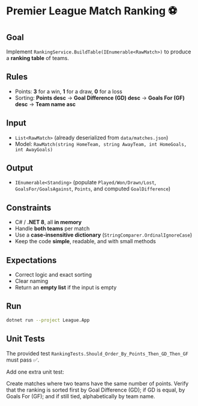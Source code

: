 ﻿# Premier League Match Ranking ⚽

## Goal
Implement `RankingService.BuildTable(IEnumerable<RawMatch>)` to produce a **ranking table** of teams.

## Rules
- Points: **3** for a win, **1** for a draw, **0** for a loss  
- Sorting: **Points desc** → **Goal Difference (GD) desc** → **Goals For (GF) desc** → **Team name asc**

## Input
- `List<RawMatch>` (already deserialized from `data/matches.json`)  
- Model: `RawMatch(string HomeTeam, string AwayTeam, int HomeGoals, int AwayGoals)`

## Output
- `IEnumerable<Standing>` (populate `Played/Won/Drawn/Lost`, `GoalsFor/GoalsAgainst`, `Points`, and computed `GoalDifference`)

## Constraints
- C# / **.NET 8**, all **in memory**  
- Handle **both teams** per match  
- Use a **case-insensitive dictionary** (`StringComparer.OrdinalIgnoreCase`)  
- Keep the code **simple**, readable, and with small methods

## Expectations
- Correct logic and exact sorting  
- Clear naming  
- Return an **empty list** if the input is empty

## Run
```bash
dotnet run --project League.App
```

## Unit Tests

The provided test `RankingTests.Should_Order_By_Points_Then_GD_Then_GF` must pass ✅.

Add one extra unit test:

Create matches where two teams have the same number of points.
Verify that the ranking is sorted first by Goal Difference (GD);
if GD is equal, by Goals For (GF);
and if still tied, alphabetically by team name.